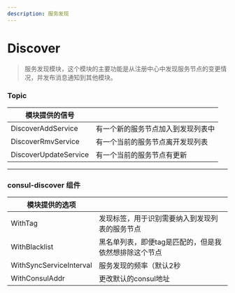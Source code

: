 ```yaml
---
description: 服务发现
---
```


# Discover
> 服务发现模块，这个模块的主要功能是从注册中心中发现服务节点的变更情况，并发布消息通知到其他模块。

### Topic
| 模块提供的信号 ||
|----|----|
| DiscoverAddService | 有一个新的服务节点加入到发现列表中 |
| DiscoverRmvService | 有一个当前的服务节点离开发现列表 |
| DiscoverUpdateService | 有一个当前的服务节点有更新 |

---

### consul-discover 组件
| 模块提供的选项 |  |
| ---- | ---- | 
| WithTag | 发现标签，用于识别需要纳入到发现列表的服务节点 |
| WithBlacklist | 黑名单列表，即便tag是匹配的，但是我依然想排除这个节点 |
| WithSyncServiceInterval | 服务发现的频率（默认2秒 |
| WithConsulAddr | 更改默认的consul地址 |